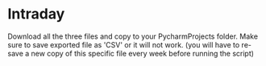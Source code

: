 # Intraday

Download all the three files and copy to your PycharmProjects folder. 
Make sure to save exported file as 'CSV' or it will not work. (you will have to re-save a new copy of this specific file every week before running the script)
